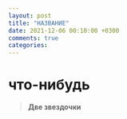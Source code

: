 ```yaml
---
layout: post
title: "НАЗВАНИЕ"
date: 2021-12-06 00:10:00 +0300
comments: true
categories: 
---
```


# что-нибудь

> **Две звездочки**